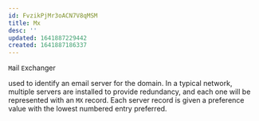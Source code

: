 ```yaml
---
id: FvzikPjMr3oACN7V8qMSM
title: Mx
desc: ''
updated: 1641887229442
created: 1641887186337
---
```


`M`ail `E`xchanger

used to identify an email server for the domain. 
In a typical network, multiple servers are installed to provide redundancy, and each one will be represented with an `MX` record. 
Each server record is given a preference value with the lowest numbered entry preferred.
